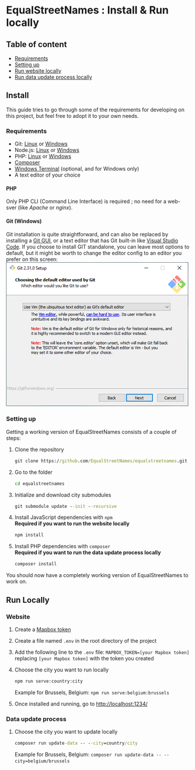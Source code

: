 # EqualStreetNames : Install & Run locally

## Table of content

- [Requirements](#Requirements)
- [Setting up](#Setting-up)
- [Run website locally](#Website)
- [Run data update process locally](#Data-update-process)

## Install

This guide tries to go through some of the requirements for developing on this project, but feel free to adopt it to your own needs.

### Requirements

- Git: [Linux](https://git-scm.com/download/linux) or [Windows](https://git-scm.com/download/win)
- Node.js: [Linux](https://nodejs.org/en/download/) or [Windows](https://nodejs.org/en/download/)
- PHP: [Linux](https://www.php.net/manual/en/install.unix.php) or [Windows](https://www.php.net/manual/en/install.windows.php)
- [Composer](https://getcomposer.org/download/)
- [Windows Terminal](https://www.microsoft.com/en-us/p/windows-terminal/9n0dx20hk701) (optional, and for Windows only)
- A text editor of your choice

#### PHP

Only PHP CLI (Command Line Interface) is required ; no need for a web-sver (like *Apache* or *nginx*).

#### Git (Windows)

Git installation is quite straightforward, and can also be replaced by installing a [Git GUI](https://git-scm.com/download/gui/windows),
or a text editor that has Git built-in like [Visual Studio Code](https://code.visualstudio.com/).
If you choose to install GIT standalone, you can leave most options to default,
but it might be worth to change the editor config to an editor you prefer on this screen:
![Editor selection](docs/assets/git-editor-win.png)

### Setting up

Getting a working version of EqualStreetNames consists of a couple of steps:

1. Clone the repository

    ```cmd
    git clone https://github.com/EqualStreetNames/equalstreetnames.git
    ```

1. Go to the folder

    ```cmd
    cd equalstreetnames
    ```

1. Initialize and download city submodules

    ```cmd
    git submodule update --init --recursive
    ```

1. Install JavaScript dependencies with `npm`  
**Required if you want to run the website locally**

    ```cmd
    npm install
    ```

1. Install PHP dependencies with `composer`  
**Required if you want to run the data update process locally**

    ```cmd
    composer install
    ```

You should now have a completely working version of EqualStreetNames to work on.

## Run Locally

### Website

1. Create a [Mapbox token](https://docs.mapbox.com/help/how-mapbox-works/access-tokens/)

1. Create a file named `.env` in the root directory of the project

1. Add the following line to the `.env` file: `MAPBOX_TOKEN=[your Mapbox token]` replacing `[your Mapbox token]` with the token you created

1. Choose the city you want to run locally

    ```cmd
    npm run serve:country:city
    ```

    Example for Brussels, Belgium: `npm run serve:belgium:brussels`

1. Once installed and running, go to <http://localhost:1234/>

### Data update process

1. Choose the city you want to update locally

    ```cmd
    composer run update-data -- --city=country/city
    ```

    Example for Brussels, Belgium: `composer run update-data -- --city=belgium/brussels`
